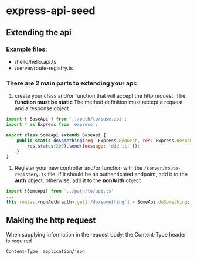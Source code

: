 # express-api-seed

## Extending the api

### Example files:

* /hello/hello.api.ts
* /server/route-registry.ts

### There are 2 main parts to extending your api:

1. create your class and/or function that will accept the http request. The **function must be static** The method definition must accept a request and a response object.

``` javascript
import { BaseApi } from '../path/to/base.api';
import * as Express from 'express';

export class SomeApi extends BaseApi {
    public static doSomething(req: Express.Request, res: Express.Response): void {
        res.status(200).send({message: 'did it!'});
    }
}
```

1. Register your new controller and/or function with the `/server/route-registery.ts` file. If it should be an authenticated endpoint, add it to the **auth** object, otherwise, add it to the **nonAuth** object

``` javascript
import {SomeApi} from '../path/to/api.ts'
...
this.routes.<nonAuth|auth>.get['/do/something'] = SomeApi.doSomething;
```

## Making the http request

When supplying information in the request body, the Content-Type header is required


```
Content-Type: application/json
```

